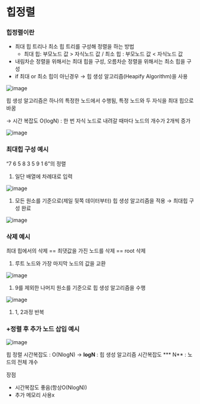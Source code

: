 # 힙정렬

### 힙정렬이란

- 최대 힙 트리나 최소 힙 트리를 구성해 정렬을 하는 방법
    - 최대 힙: 부모노드 값 > 자식노드 값   /   최소 힙 : 부모노드 값 < 자식노드 값
- 내림차순 정렬을 위해서는 최대 힙을 구성, 오름차순 정렬을 위해서는 최소 힙을 구성
- if  최대 or 최소 힙이 아닌경우 → 힙 생성 알고리즘(Heapify Algorithm)을 사용

![image](https://github.com/Lee-Areum/CodingAndCSstudy/assets/98503537/9d08cb99-84a3-4c45-b1d5-45fab65967d2)


힙 생성 알고리즘은 하나의 특정한 노드에서 수행됨, 특정 노드와 두 자식을 최대 힙으로 바꿈

→ 시간 복잡도 O(logN) : 한 번 자식 노드로 내려갈 때마다 노드의 개수가 2개씩 증가

![image](https://github.com/Lee-Areum/CodingAndCSstudy/assets/98503537/47cfc9bc-f31c-46a0-b482-9571f730467f)


### 최대힙 구성 예시

“7 6 5 8 3 5 9 1 6”의 정렬

1. 일단 배열에 차례대로 입력

![image](https://github.com/Lee-Areum/CodingAndCSstudy/assets/98503537/82c97f4c-372f-4795-b0ab-954fc38aba60)


1. 모든 원소를 기준으로(제일 뒷쪽 데이터부터) 힙 생성 알고리즘을 적용 → 최대힙 구성 완료

![image](https://github.com/Lee-Areum/CodingAndCSstudy/assets/98503537/a4f6c291-7056-439a-86d4-a273dab35b07)


### 삭제 예시

최대 힙에서의 삭제 == 최댓값을 가진 노드를 삭제 == root 삭제

1. 루트 노드와 가장 마지막 노드의 값을 교환

![image](https://github.com/Lee-Areum/CodingAndCSstudy/assets/98503537/89bdabd5-66cf-4d38-99d1-7827b9b501e9)


1. 9를 제외한 나머지 원소를 기준으로 힙 생성 알고리즘을 수행

![image](https://github.com/Lee-Areum/CodingAndCSstudy/assets/98503537/df914584-d890-4be6-973e-28d69b46dd8a)

1. 1, 2과정 반복

### +정렬 후 추가 노드 삽입 예시

![image](https://github.com/Lee-Areum/CodingAndCSstudy/assets/98503537/176d186b-2298-4623-bc0e-46ba64800f82)

힙 정렬 시간복잡도 : O(NlogN)   →  **logN** : 힙 생성 알고리즘 시간복잡도 *** N** : 노드의 전체 개수

장점

- 시간복잡도 좋음(항상O(NlogN))
- 추가 메모리 사용x
